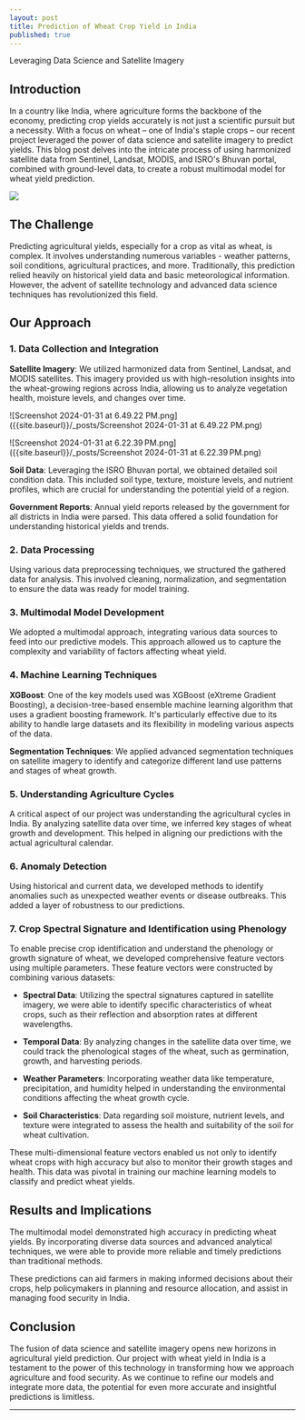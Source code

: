```yaml
---
layout: post
title: Prediction of Wheat Crop Yield in India
published: true
---
```


Leveraging Data Science and Satellite Imagery

## Introduction

In a country like India, where agriculture forms the backbone of the economy, predicting crop yields accurately is not just a scientific pursuit but a necessity. With a focus on wheat – one of India's staple crops – our recent project leveraged the power of data science and satellite imagery to predict yields. This blog post delves into the intricate process of using harmonized satellite data from Sentinel, Landsat, MODIS, and ISRO's Bhuvan portal, combined with ground-level data, to create a robust multimodal model for wheat yield prediction.

![](https://raw.githubusercontent.com/milind-soni/milind-soni.github.io/master/_posts/DALL·E%202024-01-31%2018.33.10%20-%20A%20polished%20and%20professional%20digital%20illustration%20suitable%20as%20a%20header%20for%20an%20article%20about%20agricultural%20technology%20in%20India.%20The%20image%20should%20symboliz.png)



## The Challenge

Predicting agricultural yields, especially for a crop as vital as wheat, is complex. It involves understanding numerous variables - weather patterns, soil conditions, agricultural practices, and more. Traditionally, this prediction relied heavily on historical yield data and basic meteorological information. However, the advent of satellite technology and advanced data science techniques has revolutionized this field.

## Our Approach



### 1. Data Collection and Integration

**Satellite Imagery**: We utilized harmonized data from Sentinel, Landsat, and MODIS satellites. This imagery provided us with high-resolution insights into the wheat-growing regions across India, allowing us to analyze vegetation health, moisture levels, and changes over time.

![Screenshot 2024-01-31 at 6.49.22 PM.png]({{site.baseurl}}/_posts/Screenshot 2024-01-31 at 6.49.22 PM.png)


![Screenshot 2024-01-31 at 6.22.39 PM.png]({{site.baseurl}}/_posts/Screenshot 2024-01-31 at 6.22.39 PM.png)


**Soil Data**: Leveraging the ISRO Bhuvan portal, we obtained detailed soil condition data. This included soil type, texture, moisture levels, and nutrient profiles, which are crucial for understanding the potential yield of a region.



**Government Reports**: Annual yield reports released by the government for all districts in India were parsed. This data offered a solid foundation for understanding historical yields and trends.

### 2. Data Processing

Using various data preprocessing techniques, we structured the gathered data for analysis. This involved cleaning, normalization, and segmentation to ensure the data was ready for model training.

### 3. Multimodal Model Development

We adopted a multimodal approach, integrating various data sources to feed into our predictive models. This approach allowed us to capture the complexity and variability of factors affecting wheat yield.

### 4. Machine Learning Techniques

**XGBoost**: One of the key models used was XGBoost (eXtreme Gradient Boosting), a decision-tree-based ensemble machine learning algorithm that uses a gradient boosting framework. It's particularly effective due to its ability to handle large datasets and its flexibility in modeling various aspects of the data.

**Segmentation Techniques**: We applied advanced segmentation techniques on satellite imagery to identify and categorize different land use patterns and stages of wheat growth.

### 5. Understanding Agriculture Cycles

A critical aspect of our project was understanding the agricultural cycles in India. By analyzing satellite data over time, we inferred key stages of wheat growth and development. This helped in aligning our predictions with the actual agricultural calendar.

### 6. Anomaly Detection

Using historical and current data, we developed methods to identify anomalies such as unexpected weather events or disease outbreaks. This added a layer of robustness to our predictions.

### 7. Crop Spectral Signature and Identification using Phenology

To enable precise crop identification and understand the phenology or growth signature of wheat, we developed comprehensive feature vectors using multiple parameters. These feature vectors were constructed by combining various datasets:

- **Spectral Data**: Utilizing the spectral signatures captured in satellite imagery, we were able to identify specific characteristics of wheat crops, such as their reflection and absorption rates at different wavelengths.

- **Temporal Data**: By analyzing changes in the satellite data over time, we could track the phenological stages of the wheat, such as germination, growth, and harvesting periods.

- **Weather Parameters**: Incorporating weather data like temperature, precipitation, and humidity helped in understanding the environmental conditions affecting the wheat growth cycle.

- **Soil Characteristics**: Data regarding soil moisture, nutrient levels, and texture were integrated to assess the health and suitability of the soil for wheat cultivation.

These multi-dimensional feature vectors enabled us not only to identify wheat crops with high accuracy but also to monitor their growth stages and health. This data was pivotal in training our machine learning models to classify and predict wheat yields.

## Results and Implications

The multimodal model demonstrated high accuracy in predicting wheat yields. By incorporating diverse data sources and advanced analytical techniques, we were able to provide more reliable and timely predictions than traditional methods.

These predictions can aid farmers in making informed decisions about their crops, help policymakers in planning and resource allocation, and assist in managing food security in India.

## Conclusion

The fusion of data science and satellite imagery opens new horizons in agricultural yield prediction. Our project with wheat yield in India is a testament to the power of this technology in transforming how we approach agriculture and food security. As we continue to refine our models and integrate more data, the potential for even more accurate and insightful predictions is limitless.

---
